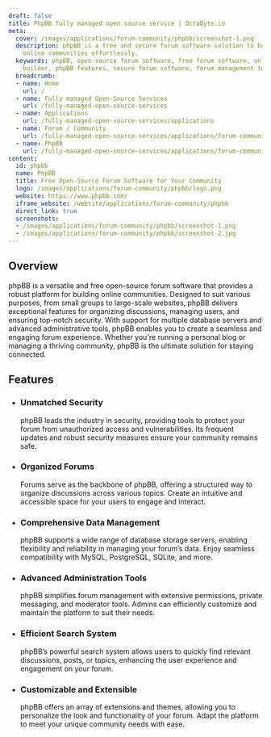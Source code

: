 ```yaml
---
draft: false
title: PhpBB fully managed open source service | OctaByte.io
meta:
  cover: /images/applications/forum-community/phpbb/screenshot-1.png
  description: phpBB is a free and secure forum software solution to build and manage
    online communities effortlessly.
  keywords: phpBB, open-source forum software, free forum software, online community
    builder, phpBB features, secure forum software, forum management tool
  breadcrumb:
  - name: Home
    url: /
  - name: Fully managed Open-Source Services
    url: /fully-managed-open-source-services
  - name: Applications
    url: /fully-managed-open-source-services/applications
  - name: Forum / Community
    url: /fully-managed-open-source-services/applications/forum-community
  - name: PhpBB
    url: /fully-managed-open-source-services/applications/forum-community/phpbb
content:
  id: phpbb
  name: PhpBB
  title: Free Open-Source Forum Software for Your Community
  logo: /images/applications/forum-community/phpbb/logo.png
  website: https://www.phpbb.com/
  iframe_website: /website/applications/forum-community/phpbb
  direct_link: true
  screenshots:
  - /images/applications/forum-community/phpbb/screenshot-1.png
  - /images/applications/forum-community/phpbb/screenshot-2.jpg
---
```


## Overview

phpBB is a versatile and free open-source forum software that provides a robust platform for building online communities. Designed to suit various purposes, from small groups to large-scale websites, phpBB delivers exceptional features for organizing discussions, managing users, and ensuring top-notch security. With support for multiple database servers and advanced administrative tools, phpBB enables you to create a seamless and engaging forum experience. Whether you're running a personal blog or managing a thriving community, phpBB is the ultimate solution for staying connected.

## Features

- ### Unmatched Security

  phpBB leads the industry in security, providing tools to protect your forum from unauthorized access and vulnerabilities. Its frequent updates and robust security measures ensure your community remains safe.

- ### Organized Forums

  Forums serve as the backbone of phpBB, offering a structured way to organize discussions across various topics. Create an intuitive and accessible space for your users to engage and interact.

- ### Comprehensive Data Management

  phpBB supports a wide range of database storage servers, enabling flexibility and reliability in managing your forum’s data. Enjoy seamless compatibility with MySQL, PostgreSQL, SQLite, and more.

- ### Advanced Administration Tools

  phpBB simplifies forum management with extensive permissions, private messaging, and moderator tools. Admins can efficiently customize and maintain the platform to suit their needs.

- ### Efficient Search System

  phpBB’s powerful search system allows users to quickly find relevant discussions, posts, or topics, enhancing the user experience and engagement on your forum.

- ### Customizable and Extensible

  phpBB offers an array of extensions and themes, allowing you to personalize the look and functionality of your forum. Adapt the platform to meet your unique community needs with ease.